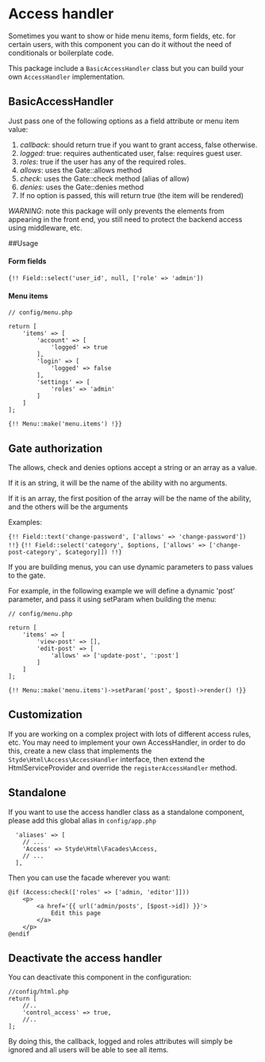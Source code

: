 # Access handler

Sometimes you want to show or hide menu items, form fields, etc. for certain users, with this component you can do it without the need of conditionals or boilerplate code.

This package include a `BasicAccessHandler` class but you can build your own `AccessHandler` implementation.

## BasicAccessHandler

Just pass one of the following options as a field attribute or menu item value:

1. *callback*: should return true if you want to grant access, false otherwise.
2. *logged*: true: requires authenticated user, false: requires guest user.
3. *roles*: true if the user has any of the required roles.
4. *allows*: uses the Gate::allows method 
5. *check*: uses the Gate::check method (alias of allow)
6. *denies*: uses the Gate::denies method
7. If no option is passed, this will return true (the item will be rendered)

*WARNING*: note this package will only prevents the elements from appearing in the front end, you still need to protect the backend access using middleware, etc.

##Usage 

#### Form fields

`{!! Field::select('user_id', null, ['role' => 'admin'])`

#### Menu items

```
// config/menu.php

return [
    'items' => [
        'account' => [
            'logged' => true
        ],
        'login' => [
            'logged' => false
        ],
        'settings' => [
            'roles' => 'admin'
        ]
    ]
];
```
     
`{!! Menu::make('menu.items') !}}`

## Gate authorization

The allows, check and denies options accept a string or an array as a value.

If it is an string, it will be the name of the ability with no arguments.

If it is an array, the first position of the array will be the name of the ability, and the others will be the arguments 

Examples:

`{!! Field::text('change-password', ['allows' => 'change-password']) !!}`
`{!! Field::select('category', $options, ['allows' => ['change-post-category', $category]]) !!}`

If you are building menus, you can use dynamic parameters to pass values to the gate.

For example, in the following example we will define a dynamic 'post' parameter, and pass it using setParam when building the menu:

```
// config/menu.php

return [
    'items' => [
        'view-post' => [],
        'edit-post' => [
            'allows' => ['update-post', ':post']
        ]
    ]
];
```
     
`{!! Menu::make('menu.items')->setParam('post', $post)->render() !}}`
     
## Customization

If you are working on a complex project with lots of different access rules, etc. You may need to implement your own AccessHandler, in order to do this, create a new class that implements the `Styde\Html\Access\AccessHandler` interface, then extend the HtmlServiceProvider and override the `registerAccessHandler` method.

## Standalone

If you want to use the access handler class as a standalone component, please add this global alias in `config/app.php`

```
  'aliases' => [
    // ...
    'Access' => Styde\Html\Facades\Access,
    // ...
  ],
```

Then you can use the facade wherever you want:

```
@if (Access:check(['roles' => ['admin, 'editor']]))
    <p>
        <a href='{{ url('admin/posts', [$post->id]) }}'>
            Edit this page
        </a>
    </p>
@endif
```

## Deactivate the access handler

You can deactivate this component in the configuration:

```
//config/html.php
return [
    //..
    'control_access' => true,
    //..
];
```
By doing this, the callback, logged and roles attributes will simply be ignored and all users will be able to see all items. 